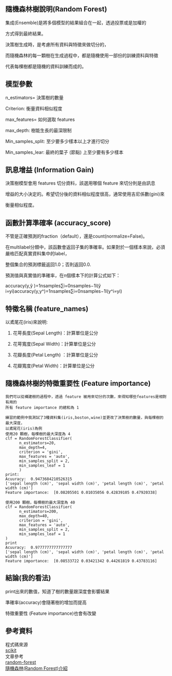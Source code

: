 ## 隨機森林樹說明(Random Forest)
集成(Ensemble)是將多個模型的結果組合在一起，透過投票或是加權的

方式得到最終結果。

決策樹生成時，是考慮所有資料與特徵來做切分的，

而隨機森林的每一顆樹在生成過程中，都是隨機使用一部份的訓練資料與特徵

代表每棵樹都是隨機的資料訓練而成的。

## 模型參數
n_estimators= 決策樹的數量

Criterion: 衡量資料相似程度

max_features= 如何選取 features

max_depth: 樹能生長的最深限制

Min_samples_split: 至少要多少樣本以上才進行切分

Min_samples_lear: 最終的葉子 (節點) 上至少要有多少樣本

## 訊息增益 (Information Gain)
決策樹模型會用 features 切分資料，該選用哪個 feature 來切分則是由訊息

增益的大小決定的。希望切分後的資料相似程度很高，通常使用吉尼係數(gini)來

衡量相似程度。

## 函數計算準確率 (accuracy_score)
不管是正確預測的fraction（default），還是count(normalize=False)。

在multilabel分類中，該函數會返回子集的準確率。如果對於一個樣本來說，必須嚴格匹配真實資料集中的label，

整個集合的預測標籤返回1.0；否則返回0.0.

預測值與真實值的準確率，在n個樣本下的計算公式如下：

accuracy(y,ŷ )=1nsamples∑i=0nsamples−1l(ŷ i=yi)accuracy(y,y^)=1nsamples∑i=0nsamples−1l(y^i=yi)
	
## 特徵名稱 (feature_names)
以鳶尾花(iris)來說明:

1. 花萼長度(Sepal Length)：計算單位是公分

2. 花萼寬度(Sepal Width)：計算單位是公分

3. 花瓣長度(Petal Length) ：計算單位是公分

4. 花瓣寬度(Petal Width)：計算單位是公分

## 隨機森林樹的特徵重要性 (Feature importance)
	我們可以從構建樹的過程中，透過 feature 被用來切分的次數，來得知哪些features是相對有用的
	所有 feature importance 的總和為 1

	練習的範例中我測試了3種資料集(iris,boston,wine)並更改了決策樹的數量，與每棵樹的最大深度，
	以鳶尾花(iris)為例
	使用20 顆樹，每棵樹的最大深度為 4
	clf = RandomForestClassifier(
	      n_estimators=20, 
	      max_depth=4,
	      criterion = 'gini',
	      max_features = 'auto',
	      min_samples_split = 2,
	      min_samples_leaf = 1
	      )
	print:
	Acuuracy:  0.9473684210526315
	['sepal length (cm)', 'sepal width (cm)', 'petal length (cm)', 'petal width (cm)']
	Feature importance:  [0.08205501 0.01035056 0.42839105 0.47920338]

	使用200 顆樹，每棵樹的最大深度為 40
	clf = RandomForestClassifier(
	      n_estimators=200, 
	      max_depth=40,
	      criterion = 'gini',
	      max_features = 'auto',
	      min_samples_split = 2,
	      min_samples_leaf = 1
	)  
	print
	Acuuracy:  0.9777777777777777
	['sepal length (cm)', 'sepal width (cm)', 'petal length (cm)', 'petal width (cm)']
	Feature importance:  [0.08533722 0.03421342 0.44261819 0.43783116]
	
## 結論(我的看法)
print出來的數值，知道了樹的數量跟深度會影響結果

準確率(accuracy)會隨著樹的增加而提高

特徵重要性 (Feature importance)也會有改變


## 參考資料
程式碼來源 \
[scikit](https://scikit-learn.org/dev/modules/ensemble.html)\
文章參考 \
[random-forest](https://medium.com/@Synced/how-random-forest-algorithm-works-in-machine-learning-3c0fe15b6674)\
[隨機森林(Random Forest)介紹](https://medium.com/jameslearningnote/%E8%B3%87%E6%96%99%E5%88%86%E6%9E%90-%E6%A9%9F%E5%99%A8%E5%AD%B8%E7%BF%92-%E7%AC%AC3-5%E8%AC%9B-%E6%B1%BA%E7%AD%96%E6%A8%B9-decision-tree-%E4%BB%A5%E5%8F%8A%E9%9A%A8%E6%A9%9F%E6%A3%AE%E6%9E%97-random-forest-%E4%BB%8B%E7%B4%B9-7079b0ddfbda)




